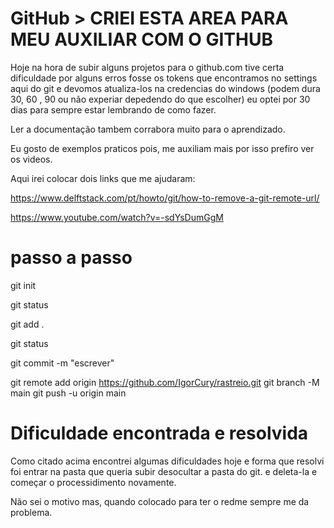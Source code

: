 # GitHub > CRIEI ESTA AREA PARA MEU AUXILIAR COM O GITHUB

Hoje na hora de subir alguns projetos para o github.com tive certa dificuldade por alguns erros fosse os tokens que encontramos no settings aqui do git e devomos atualiza-los na credencias do windows (podem dura 30, 60 , 90 ou não experiar depedendo do que escolher) eu optei por 30 dias para sempre estar lembrando de como 
fazer.

Ler a documentação tambem corrabora muito para o aprendizado.

Eu gosto de exemplos praticos pois, me auxiliam mais por isso prefiro ver os videos.  


Aqui irei colocar dois links que me ajudaram: 

https://www.delftstack.com/pt/howto/git/how-to-remove-a-git-remote-url/

https://www.youtube.com/watch?v=-sdYsDumGgM



# passo a passo
git init

git status 

git add .

git status

git commit -m "escrever"

git remote add origin https://github.com/IgorCury/rastreio.git
git branch -M main
git push -u origin main

# Dificuldade encontrada e resolvida

Como citado acima encontrei algumas dificuldades hoje e forma que resolvi foi entrar na pasta que queria subir desocultar a pasta do git. e deleta-la e começar o processidimento novamente.

Não sei o motivo mas, quando colocado para ter o redme sempre me da problema.


